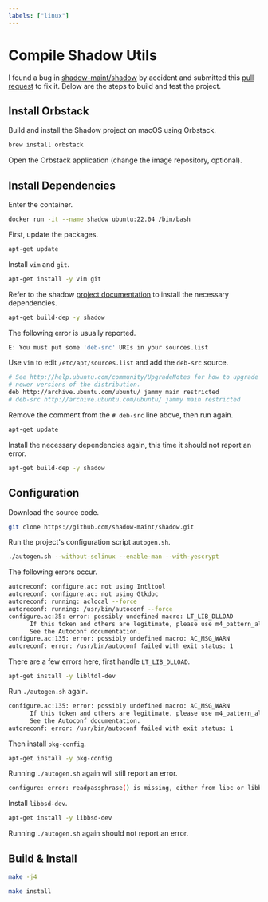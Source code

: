```yaml
---
labels: ["linux"]
---
```


# Compile Shadow Utils

I found a bug in [shadow-maint/shadow](https://github.com/shadow-maint/shadow) by accident
and submitted this [pull request](https://github.com/shadow-maint/shadow/pull/1086) to fix it.
Below are the steps to build and test the project.

## Install Orbstack

Build and install the Shadow project on macOS using Orbstack.

```bash {frame="none"}
brew install orbstack
```

Open the Orbstack application (change the image repository, optional).

## Install Dependencies

Enter the container.

```bash {frame="none"}
docker run -it --name shadow ubuntu:22.04 /bin/bash
```

First, update the packages.

```bash {frame="none"}
apt-get update
```

Install `vim` and `git`.

```bash {frame="none"}
apt-get install -y vim git
```

Refer to the shadow [project documentation](https://github.com/shadow-maint/shadow/blob/master/doc/contributions/build_install.md) to install the necessary dependencies.

```bash {frame="none"}
apt-get build-dep -y shadow
```

The following error is usually reported.

```bash {frame="none"}
E: You must put some 'deb-src' URIs in your sources.list
```

Use `vim` to edit `/etc/apt/sources.list` and add the `deb-src` source.

```bash {frame="none"}
# See http://help.ubuntu.com/community/UpgradeNotes for how to upgrade to
# newer versions of the distribution.
deb http://archive.ubuntu.com/ubuntu/ jammy main restricted
# deb-src http://archive.ubuntu.com/ubuntu/ jammy main restricted
```

Remove the comment from the `# deb-src` line above, then run again.

```bash {frame="none"}
apt-get update
```

Install the necessary dependencies again, this time it should not report an error.

```bash {frame="none"}
apt-get build-dep -y shadow
```

## Configuration

Download the source code.

```bash {frame="none"}
git clone https://github.com/shadow-maint/shadow.git
```

Run the project's configuration script `autogen.sh`.

```bash {frame="none"}
./autogen.sh --without-selinux --enable-man --with-yescrypt
```

The following errors occur.

```bash {frame="none"}
autoreconf: configure.ac: not using Intltool
autoreconf: configure.ac: not using Gtkdoc
autoreconf: running: aclocal --force
autoreconf: running: /usr/bin/autoconf --force
configure.ac:35: error: possibly undefined macro: LT_LIB_DLLOAD
      If this token and others are legitimate, please use m4_pattern_allow.
      See the Autoconf documentation.
configure.ac:135: error: possibly undefined macro: AC_MSG_WARN
autoreconf: error: /usr/bin/autoconf failed with exit status: 1
```

There are a few errors here, first handle `LT_LIB_DLLOAD`.

```bash {frame="none"}
apt-get install -y libltdl-dev
```

Run `./autogen.sh` again.

```bash {frame="none"}
configure.ac:135: error: possibly undefined macro: AC_MSG_WARN
      If this token and others are legitimate, please use m4_pattern_allow.
      See the Autoconf documentation.
autoreconf: error: /usr/bin/autoconf failed with exit status: 1
```

Then install `pkg-config`.

```bash {frame="none"}
apt-get install -y pkg-config
```

Running `./autogen.sh` again will still report an error.

```bash {frame="none"}
configure: error: readpassphrase() is missing, either from libc or libbsd
```

Install `libbsd-dev`.

```bash {frame="none"}
apt-get install -y libbsd-dev
```

Running `./autogen.sh` again should not report an error.

## Build & Install

```bash {frame="none"}
make -j4
```

```bash {frame="none"}
make install
```
